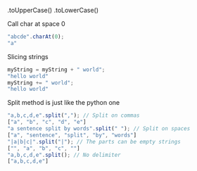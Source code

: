 .toUpperCase()
.toLowerCase()



Call char at space 0

```javascript
"abcde".charAt(0);
"a"
```

Slicing strings

```javascript
myString = myString + " world";
"hello world"
myString += " world";
"hello world"
```

Split method is just like the python one
```javascript
"a,b,c,d,e".split(","); // Split on commas
["a", "b", "c", "d", "e"]
"a sentence split by words".split(" "); // Split on spaces
["a", "sentence", "split", "by", "words"]
"|a|b|c|".split("|"); // The parts can be empty strings
["", "a", "b", "c", ""]
"a,b,c,d,e".split(); // No delimiter
["a,b,c,d,e"]
```
